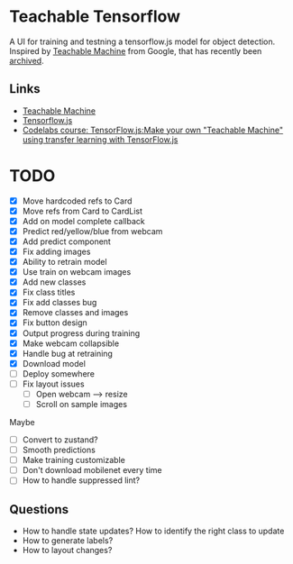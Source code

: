 # Teachable Tensorflow

A UI for training and testning a tensorflow.js model for object detection. 
Inspired by  [Teachable Machine](https://teachablemachine.withgoogle.com/train/image) from Google, that has recently been [archived](https://github.com/googlecreativelab/teachable-machine-v1). 

## Links
* [Teachable Machine](https://teachablemachine.withgoogle.com/train/image)
* [Tensorflow.js](https://www.tensorflow.org/js)
* [Codelabs course: TensorFlow.js:Make your own "Teachable Machine" using transfer learning with TensorFlow.js](https://codelabs.developers.google.com/tensorflowjs-transfer-learning-teachable-machine#0)

# TODO

* [x] Move hardcoded refs to Card
* [x] Move refs from Card to CardList
* [x] Add on model complete callback
* [x] Predict red/yellow/blue from webcam
* [x] Add predict component
* [x] Fix adding images
* [x] Ability to retrain model
* [x] Use train on webcam images
* [x] Add new classes
* [x] Fix class titles
* [x] Fix add classes bug
* [x] Remove classes and images
* [x] Fix button design
* [x] Output progress during training
* [x] Make webcam collapsible
* [x] Handle bug at retraining
* [x] Download model
* [ ] Deploy somewhere
* [ ] Fix layout issues
    * [ ] Open webcam --> resize
    * [ ] Scroll on sample images

Maybe

* [ ] Convert to zustand?
* [ ] Smooth predictions
* [ ] Make training customizable
* [ ] Don't download mobilenet every time
* [ ] How to handle suppressed lint?

## Questions

* How to handle state updates? How to identify the right class to update
* How to generate labels?
* How to layout changes?